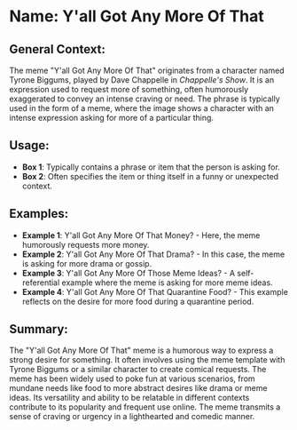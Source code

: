 # Name: Y'all Got Any More Of That

## General Context:
The meme "Y'all Got Any More Of That" originates from a character named Tyrone Biggums, played by Dave Chappelle in *Chappelle's Show*. It is an expression used to request more of something, often humorously exaggerated to convey an intense craving or need. The phrase is typically used in the form of a meme, where the image shows a character with an intense expression asking for more of a particular thing.

## Usage:
* **Box 1**: Typically contains a phrase or item that the person is asking for.
* **Box 2**: Often specifies the item or thing itself in a funny or unexpected context.

## Examples:
* **Example 1**: Y'all Got Any More Of That Money? - Here, the meme humorously requests more money.
* **Example 2**: Y'all Got Any More Of That Drama? - In this case, the meme is asking for more drama or gossip.
* **Example 3**: Y'all Got Any More Of Those Meme Ideas? - A self-referential example where the meme is asking for more meme ideas.
* **Example 4**: Y'all Got Any More Of That Quarantine Food? - This example reflects on the desire for more food during a quarantine period.

## Summary:
The "Y'all Got Any More Of That" meme is a humorous way to express a strong desire for something. It often involves using the meme template with Tyrone Biggums or a similar character to create comical requests. The meme has been widely used to poke fun at various scenarios, from mundane needs like food to more abstract desires like drama or meme ideas. Its versatility and ability to be relatable in different contexts contribute to its popularity and frequent use online. The meme transmits a sense of craving or urgency in a lighthearted and comedic manner.